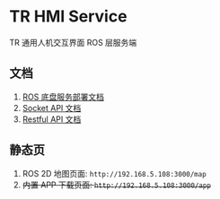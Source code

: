 # TR HMI Service

TR 通用人机交互界面 ROS 层服务端

## 文档

1. [ROS 底盘服务部署文档](doc/zh_CN/DEPLOY.md)
2. [Socket API 文档](doc/zh_CN/SOCKET_API.md)
3. [Restful API 文档](doc/zh_CN/RESTFUL_API.md)

## 静态页

1. ROS 2D 地图页面: `http://192.168.5.108:3000/map`
2. ~~内置 APP 下载页面: `http://192.168.5.108:3000/app`~~